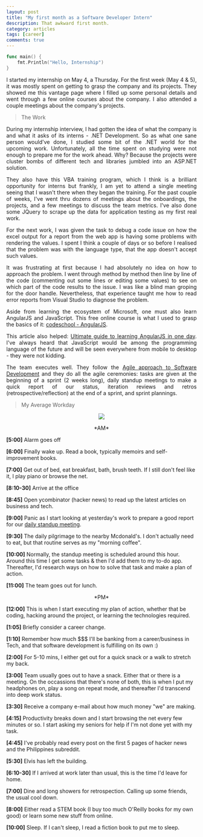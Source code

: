 ```yaml
---
layout: post
title: "My first month as a Software Developer Intern"
description: That awkward first month.
category: articles
tags: [career]
comments: true
---
```



```go
func main() {
	fmt.Println("Hello, Internship")
}
```

<p align="justify">I started my internship on May 4, a Thursday. For the first week (May 4 & 5), it was mostly spent on getting to grasp the company and its projects. They showed me this vantage page where I filled up some personal details and went through a few online courses about the company. I also attended a couple meetings about the company's projects.</p> 

<!-- more -->

> The Work

<p align="justify">During my internship interview, I had gotten the idea of what the company is and what it asks of its interns - .NET Development. So as what one sane person would've done, I studied some bit of the .NET world for the upcoming work. Unfortunately, all the time spent on studying were not enough to prepare me for the work ahead. Why? Because the projects were cluster bombs of different tech and libraries jumbled into an ASP.NET solution. </p>

<p align="justify">They also have this VBA training program, which I think is a brilliant opportunity for interns but frankly, I am yet to attend a single meeting seeing that I wasn't there when they began the training. For the past couple of weeks, I've went thru dozens of meetings about the onboardings, the projects, and a few meetings to discuss the team metrics. I've also done some JQuery to scrape up the data for application testing as my first real work.</p>

<p align="justify">For the next work, I was given the task to debug a code issue on how the excel output for a report from the web app is having some problems with rendering the values. I spent I think a couple of days or so before I realised that the problem was with the language type, that the app doesn't accept such values.</p> 

<p align="justify">It was frustrating at first because I had absolutely no idea on how to approach the problem. I went through method by method then line by line of the code (commenting out some lines or editing some values) to see on which part of the code results to the issue. I was like a blind man groping for the door handle. Nevertheless, that experience taught me how to read error reports from Visual Studio to diagnose the problem.</p>


<p align="justify">Aside from learning the ecosystem of Microsoft, one must also learn AngularJS and JavaScript. This free online course is what I used to grasp the basics of it: <a href="https://www.codeschool.com/courses/shaping-up-with-angularjs">codeschool - AngularJS</a>. </p>

<p align="justify">This article also helped: <a href="https://toddmotto.com/ultimate-guide-to-learning-angular-js-in-one-day/">Ultimate guide to learning AngularJS in one day</a>. I've always heard that JavaScript would be among the programming language of the future and will be seen everywhere from mobile to desktop - they were not kidding.</p>

<p align="justify">The team executes well. They follow the <a href="https://www.atlassian.com/agile">Agile approach to Software Development</a> and they do all the agile ceremonies: tasks are given at the beginning of a sprint (2 weeks long), daily standup meetings to make a quick report of our status, iteration reviews and retros (retrospective/reflection) at the end of a sprint, and sprint plannings.</p>

> My Average Workday

<div align="center"><img src="https://i.imgur.com/hK8Pvfw.png" align="center"></div>

<p align = "center"> *AM* </p>

**[5:00]** Alarm goes off

**[6:00]** Finally wake up. Read a book, typically memoirs and self-improvement books.

**[7:00]** Get out of bed, eat breakfast, bath, brush teeth. If I still don't feel like it, I play piano or browse the net.

**[8:10-30]** Arrive at the office

**[8:45]** Open ycombinator (hacker news) to read up the latest articles on business and tech.

**[9:00]** Panic as I start looking at yesterday's work to prepare a good report for our <a href="https://en.wikipedia.org/wiki/Stand-up_meeting">daily standup meeting</a>. 

**[9:30]** The daily pilgrimage to the nearby Mcdonald's. I don't actually need to eat, but that routine serves as my "morning coffee".

**[10:00]** Normally, the standup meeting is scheduled around this hour. Around this time I get some tasks & then I'd add them to my to-do app. Thereafter, I'd research ways on how to solve that task and make a plan of action.

**[11:00]** The team goes out for lunch.

<p align= "center"> *PM* </p>

**[12:00]** This is when I start executing my plan of action, whether that be coding, hacking around the project, or learning the technologies required.

**[1:05]** Briefly consider a career change.

**[1:10]** Remember how much $$$ I'll be banking from a career/business in Tech, and that software development is fulfilling on its own :)

**[2:00]** For 5-10 mins, I either get out for a quick snack or a walk to stretch my back.

**[3:00]** Team usually  goes out to have a snack. Either that or there is a meeting. On the occassions that there's none of both, this is when I put my headphones on, play a song on repeat mode, and thereafter I'd transcend into deep work status.

**[3:30]** Receive a company e-mail about how much money "we" are making.

**[4:15]** Productivity breaks down and I start browsing the net every few minutes or so. I start asking my seniors for help if I'm not done yet with my task.

**[4:45]** I've probably read every post on the first 5 pages of hacker news and the Philippines subreddit.

**[5:30]** Elvis has left the building.

**[6:10-30]** If I arrived at work later than usual, this is the time I'd leave for home.

**[7:00]** Dine and long showers for retrospection. Calling up some friends, the usual cool down.

**[8:00]** Either read a STEM book (I buy too much O'Reilly books for my own good) or learn some new stuff from online.

**[10:00]** Sleep. If I can't sleep, I read a fiction book to put me to sleep. 
